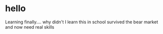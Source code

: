 # hello
Learning finally.... 
why didn't I learn this in school
survived the bear market and now need real skills
